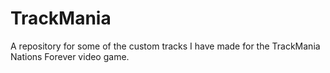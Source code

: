 # TrackMania
A repository for some of the custom tracks I have made for the TrackMania Nations Forever video game.  
